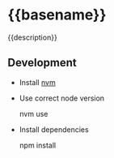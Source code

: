 # {{basename}}

{{description}}

## Development

* Install [nvm](https://github.com/creationix/nvm)
* Use correct node version

    nvm use

* Install dependencies

    npm install

